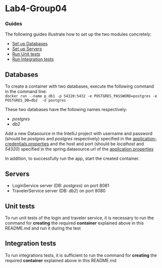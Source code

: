# Lab4-Group04

### Guides
The following guides illustrate how to set up the two modules concretely:
- [Set up Databases](#databases)
- [Set up Servers](#servers)
- [Run Unit tests](#unit-tests)
- [Run Integration tests](#integration-tests)



## Databases
To create a container with two databases, execute the following command in the command line: <br>
`docker run --name p_db1 -p 54320:5432 -e POSTGRES_PASSWORD=postgres -e POSTGRES_DB=db2  -d postgres`

These two databases have the following names respectively:
* _postgres_
* _db2_

Add a new Datasource in the IntelliJ project 
with username and password (should be _postgres_ and _postgres_ respectively) specified in the
[application-credentials.properties](login_service/src/main/resources/application-credentials.properties)
and the host and port (should be _localhost_ and _54320_) specified in the spring.datasource.url of the [application.properties](login_service/src/main/resources/application.properties)

In addition, to successfully run the app, start the created container.

## Servers  

* LoginService server (DB: _postgres_) on port 8081
* TravelerService server (DB: _db2_) on port 8080

## Unit tests
To run unit tests of the login and traveler service, 
it is necessary to run the command for **creating** the required **container** explained above in this README.md and run it during the test

## Integration tests
To run integrations tests, it is sufficient to run the command for **creating** the required **container** explained above in this README.md
      

